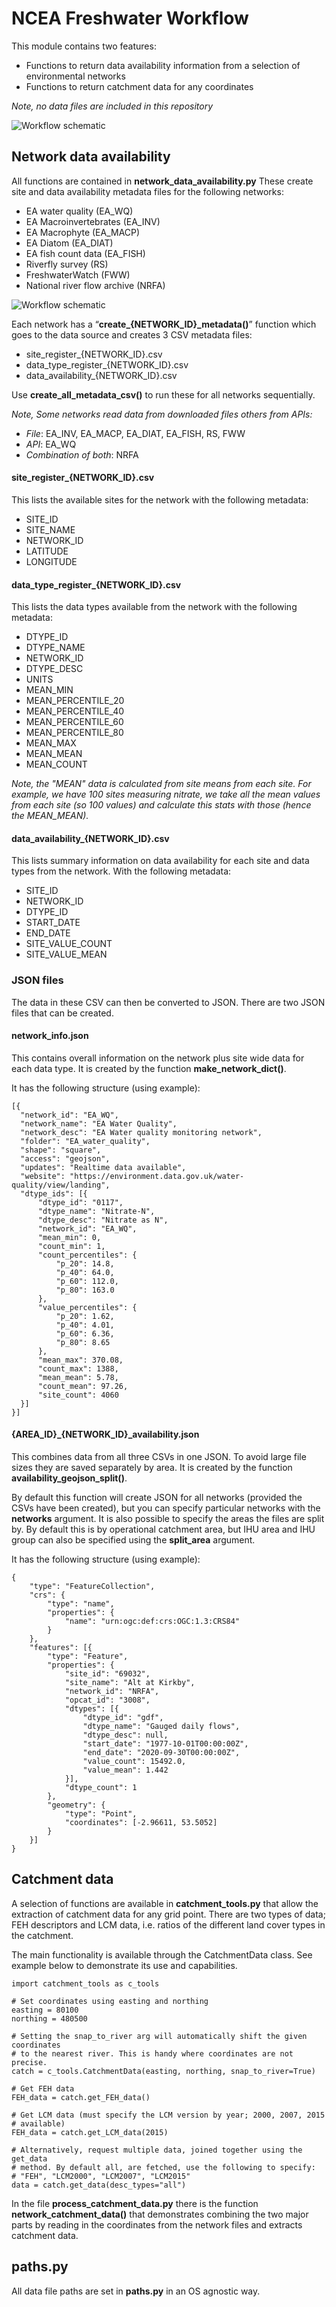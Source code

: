# NCEA Freshwater Workflow
This module contains two features:
-	Functions to return data availability information from a selection of environmental networks
-	Functions to return catchment data for any coordinates

_Note, no data files are included in this repository_

![Workflow schematic](https://github.com/NERC-CEH/NCEA-Freshwater-Workflow/blob/master/workflow_schematic.png)

## Network data availability
All functions are contained in **network_data_availability.py**
These create site and data availability metadata files for the following networks:

- EA water quality (EA_WQ)
- EA Macroinvertebrates (EA_INV)
- EA Macrophyte (EA_MACP)
- EA Diatom (EA_DIAT)
- EA fish count data (EA_FISH)
- Riverfly survey (RS)
- FreshwaterWatch (FWW)
- National river flow archive (NRFA)

![Workflow schematic](https://github.com/NERC-CEH/NCEA-Freshwater-Workflow/blob/master/backend_schematic.png)

Each network has a “**create_{NETWORK_ID}_metadata()**” function which goes to
the data source and creates 3 CSV metadata files:
- site_register_{NETWORK_ID}.csv
- data_type_register_{NETWORK_ID}.csv
- data_availability_{NETWORK_ID}.csv

Use **create_all_metadata_csv()** to run these for all networks sequentially.

_Note, Some networks read data from downloaded files others from APIs:_
- _File_: EA_INV, EA_MACP, EA_DIAT, EA_FISH, RS, FWW
- _API_: EA_WQ
- _Combination of both_: NRFA

#### site_register_{NETWORK_ID}.csv
This lists the available sites for the network with the following metadata:
- SITE_ID
- SITE_NAME
- NETWORK_ID
- LATITUDE
- LONGITUDE

#### data_type_register_{NETWORK_ID}.csv
This lists the data types available from the network with the following metadata:

- DTYPE_ID
- DTYPE_NAME
- NETWORK_ID
- DTYPE_DESC
- UNITS
- MEAN_MIN
- MEAN_PERCENTILE_20
- MEAN_PERCENTILE_40
- MEAN_PERCENTILE_60
- MEAN_PERCENTILE_80
- MEAN_MAX
- MEAN_MEAN
- MEAN_COUNT

_Note, the "MEAN" data is calculated from site means from each site. For example,
we have 100 sites measuring nitrate, we take all the mean values from each site
(so 100 values) and calculate this stats with those (hence the MEAN_MEAN)._

#### data_availability_{NETWORK_ID}.csv
This lists summary information on data availability for each site and data types
from the network. With the following metadata:

- SITE_ID
- NETWORK_ID
- DTYPE_ID
- START_DATE
- END_DATE
- SITE_VALUE_COUNT
- SITE_VALUE_MEAN

### JSON files
The data in these CSV can then be converted to JSON. There are two JSON files
that can be created.

#### network_info.json
This contains overall information on the network plus site wide data for each
data type.
It is created by the function **make_network_dict()**.

It has the following structure (using example):

    [{
      "network_id": "EA_WQ",
      "network_name": "EA Water Quality",
      "network_desc": "EA Water quality monitoring network",
      "folder": "EA_water_quality",
      "shape": "square",
      "access": "geojson",
      "updates": "Realtime data available",
      "website": "https://environment.data.gov.uk/water-quality/view/landing",
      "dtype_ids": [{
          "dtype_id": "0117",
          "dtype_name": "Nitrate-N",
          "dtype_desc": "Nitrate as N",
          "network_id": "EA_WQ",
          "mean_min": 0,
          "count_min": 1,
          "count_percentiles": {
              "p_20": 14.8,
              "p_40": 64.0,
              "p_60": 112.0,
              "p_80": 163.0
          },
          "value_percentiles": {
              "p_20": 1.62,
              "p_40": 4.01,
              "p_60": 6.36,
              "p_80": 8.65
          },
          "mean_max": 370.08,
          "count_max": 1388,
          "mean_mean": 5.78,
          "count_mean": 97.26,
          "site_count": 4060
      }]
    }]


#### {AREA_ID}_{NETWORK_ID}_availability.json
This combines data from all three CSVs in one JSON. To avoid large file sizes
they are saved separately by area.
It is created by the function **availability_geojson_split()**.

By default this function will create JSON for all networks (provided the CSVs have
been created), but you can specify particular networks with the **networks** argument. It is also possible to specify the areas the files are split by. By default this is by operational catchment
area, but IHU area and IHU group can also be specified using the **split_area** argument.

It has the following structure (using example):

    {
        "type": "FeatureCollection",
        "crs": {
            "type": "name",
            "properties": {
                "name": "urn:ogc:def:crs:OGC:1.3:CRS84"
            }
        },
        "features": [{
            "type": "Feature",
            "properties": {
                "site_id": "69032",
                "site_name": "Alt at Kirkby",
                "network_id": "NRFA",
                "opcat_id": "3008",
                "dtypes": [{
                    "dtype_id": "gdf",
                    "dtype_name": "Gauged daily flows",
                    "dtype_desc": null,
                    "start_date": "1977-10-01T00:00:00Z",
                    "end_date": "2020-09-30T00:00:00Z",
                    "value_count": 15492.0,
                    "value_mean": 1.442
                }],
                "dtype_count": 1
            },
            "geometry": {
                "type": "Point",
                "coordinates": [-2.96611, 53.5052]
            }
        }]
    }

## Catchment data
A selection of functions are available in **catchment_tools.py** that allow the
extraction of catchment data for any grid point. There are two types of data; FEH descriptors and LCM data, i.e. ratios of the different land cover types in the catchment.

The main functionality is available through the CatchmentData class. See example below to demonstrate its use and capabilities.


    import catchment_tools as c_tools

    # Set coordinates using easting and northing
    easting = 80100
    northing = 480500

    # Setting the snap_to_river arg will automatically shift the given coordinates
    # to the nearest river. This is handy where coordinates are not precise.
    catch = c_tools.CatchmentData(easting, northing, snap_to_river=True)

    # Get FEH data
    FEH_data = catch.get_FEH_data()

    # Get LCM data (must specify the LCM version by year; 2000, 2007, 2015
    # available)
    FEH_data = catch.get_LCM_data(2015)

    # Alternatively, request multiple data, joined together using the get_data
    # method. By default all, are fetched, use the following to specify:
    # "FEH", "LCM2000", "LCM2007", "LCM2015"
    data = catch.get_data(desc_types="all")


In the file **process_catchment_data.py** there is the function **network_catchment_data()** that demonstrates combining the two major parts by reading in the coordinates from the network files and extracts catchment data.


## paths.py
All data file paths are set in **paths.py** in an OS agnostic way.
